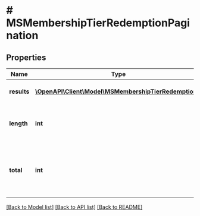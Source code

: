 # # MSMembershipTierRedemptionPagination

## Properties

Name | Type | Description | Notes
------------ | ------------- | ------------- | -------------
**results** | [**\OpenAPI\Client\Model\MSMembershipTierRedemption[]**](MSMembershipTierRedemption.md) | Stores the results as an array |
**length** | **int** | Denotes the length of the results array |
**total** | **int** | Denotes the total number of records present in the database |

[[Back to Model list]](../../README.md#models) [[Back to API list]](../../README.md#endpoints) [[Back to README]](../../README.md)
